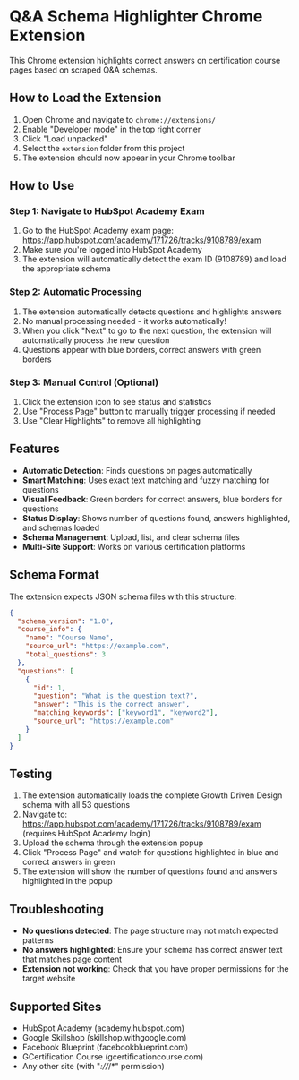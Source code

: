# Q&A Schema Highlighter Chrome Extension

This Chrome extension highlights correct answers on certification course pages based on scraped Q&A schemas.

## How to Load the Extension

1. Open Chrome and navigate to `chrome://extensions/`
2. Enable "Developer mode" in the top right corner
3. Click "Load unpacked" 
4. Select the `extension` folder from this project
5. The extension should now appear in your Chrome toolbar

## How to Use

### Step 1: Navigate to HubSpot Academy Exam
1. Go to the HubSpot Academy exam page: https://app.hubspot.com/academy/171726/tracks/9108789/exam
2. Make sure you're logged into HubSpot Academy
3. The extension will automatically detect the exam ID (9108789) and load the appropriate schema

### Step 2: Automatic Processing
1. The extension automatically detects questions and highlights answers
2. No manual processing needed - it works automatically!
3. When you click "Next" to go to the next question, the extension will automatically process the new question
4. Questions appear with blue borders, correct answers with green borders

### Step 3: Manual Control (Optional)
1. Click the extension icon to see status and statistics
2. Use "Process Page" button to manually trigger processing if needed
3. Use "Clear Highlights" to remove all highlighting

## Features

- **Automatic Detection**: Finds questions on pages automatically
- **Smart Matching**: Uses exact text matching and fuzzy matching for questions
- **Visual Feedback**: Green borders for correct answers, blue borders for questions
- **Status Display**: Shows number of questions found, answers highlighted, and schemas loaded
- **Schema Management**: Upload, list, and clear schema files
- **Multi-Site Support**: Works on various certification platforms

## Schema Format

The extension expects JSON schema files with this structure:

```json
{
  "schema_version": "1.0",
  "course_info": {
    "name": "Course Name",
    "source_url": "https://example.com",
    "total_questions": 3
  },
  "questions": [
    {
      "id": 1,
      "question": "What is the question text?",
      "answer": "This is the correct answer",
      "matching_keywords": ["keyword1", "keyword2"],
      "source_url": "https://example.com"
    }
  ]
}
```

## Testing

1. The extension automatically loads the complete Growth Driven Design schema with all 53 questions
2. Navigate to: https://app.hubspot.com/academy/171726/tracks/9108789/exam (requires HubSpot Academy login)
3. Upload the schema through the extension popup
4. Click "Process Page" and watch for questions highlighted in blue and correct answers in green
5. The extension will show the number of questions found and answers highlighted in the popup

## Troubleshooting

- **No questions detected**: The page structure may not match expected patterns
- **No answers highlighted**: Ensure your schema has correct answer text that matches page content
- **Extension not working**: Check that you have proper permissions for the target website

## Supported Sites

- HubSpot Academy (academy.hubspot.com)
- Google Skillshop (skillshop.withgoogle.com) 
- Facebook Blueprint (facebookblueprint.com)
- GCertification Course (gcertificationcourse.com)
- Any other site (with "*://*/*" permission)